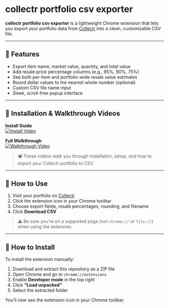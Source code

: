 # collectr portfolio csv exporter

**collectr portfolio csv exporter** is a lightweight Chrome extension that lets you export your portfolio data from [Collectr](https://app.getcollectr.com) into a clean, customizable CSV file.

---

## 🧩 Features

- Export item name, market value, quantity, and total value
- Add resale price percentage columns (e.g., 95%, 90%, 75%)
- See both per-item and portfolio-wide resale value estimates
- Round dollar values to the nearest whole number (optional)
- Custom CSV file name input
- Sleek, scroll-free popup interface

---

## 🎥 Installation & Walkthrough Videos

**Install Guide**  
[![Install Video](https://img.youtube.com/vi/oM0dze43ExI/0.jpg)](https://www.youtube.com/watch?v=NTZgzTIgJnQ)

**Full Walkthrough**  
[![Walkthrough Video](https://img.youtube.com/vi/NTZgzTIgJnQ/0.jpg)](https://www.youtube.com/watch?v=oM0dze43ExI)

> 📽️ These videos walk you through installation, setup, and how to export your Collectr portfolio to CSV.

---

## 🚀 How to Use

1. Visit your portfolio on [Collectr](https://app.getcollectr.com)
2. Click the extension icon in your Chrome toolbar
3. Choose export fields, resale percentages, rounding, and filename
4. Click **Download CSV**

> ⚠️ Be sure you're on a supported page (not `chrome://` or `file://`) when using the extension.

---

## 💾 How to Install 

To install the extension manually:

1. Download and extract this repository as a ZIP file
2. Open Chrome and go to `chrome://extensions`
3. Enable **Developer mode** in the top right
4. Click **“Load unpacked”**
5. Select the extracted folder

You’ll now see the extension icon in your Chrome toolbar.
